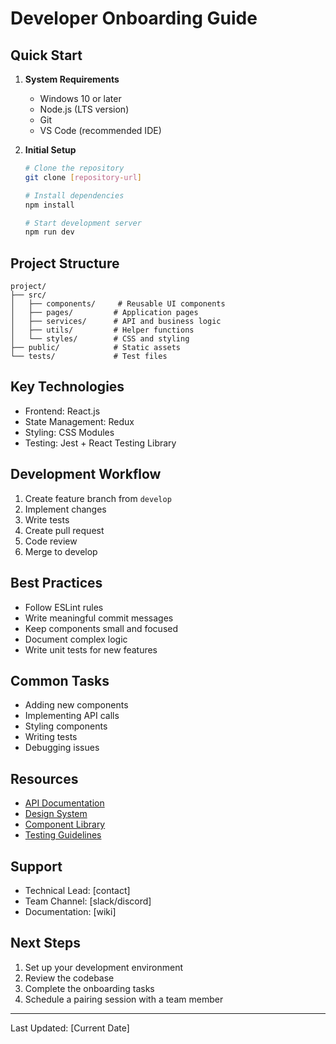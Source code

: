 # Developer Onboarding Guide

## Quick Start

1. **System Requirements**

   - Windows 10 or later
   - Node.js (LTS version)
   - Git
   - VS Code (recommended IDE)

2. **Initial Setup**

   ```bash
   # Clone the repository
   git clone [repository-url]

   # Install dependencies
   npm install

   # Start development server
   npm run dev
   ```

## Project Structure

```
project/
├── src/
│   ├── components/     # Reusable UI components
│   ├── pages/         # Application pages
│   ├── services/      # API and business logic
│   ├── utils/         # Helper functions
│   └── styles/        # CSS and styling
├── public/            # Static assets
└── tests/             # Test files
```

## Key Technologies

- Frontend: React.js
- State Management: Redux
- Styling: CSS Modules
- Testing: Jest + React Testing Library

## Development Workflow

1. Create feature branch from `develop`
2. Implement changes
3. Write tests
4. Create pull request
5. Code review
6. Merge to develop

## Best Practices

- Follow ESLint rules
- Write meaningful commit messages
- Keep components small and focused
- Document complex logic
- Write unit tests for new features

## Common Tasks

- Adding new components
- Implementing API calls
- Styling components
- Writing tests
- Debugging issues

## Resources

- [API Documentation](link)
- [Design System](link)
- [Component Library](link)
- [Testing Guidelines](link)

## Support

- Technical Lead: [contact]
- Team Channel: [slack/discord]
- Documentation: [wiki]

## Next Steps

1. Set up your development environment
2. Review the codebase
3. Complete the onboarding tasks
4. Schedule a pairing session with a team member

---

Last Updated: [Current Date]
